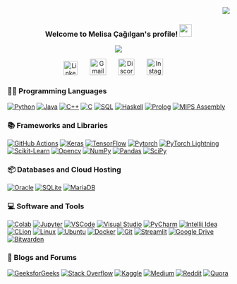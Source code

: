 <p align="right"><img src="https://komarev.com/ghpvc/?username=melisacagilgan&color=34D32D"/></p>

<h3 align="center">
  Welcome to Melisa Çağılgan's profile!
  <img src="https://raw.githubusercontent.com/nixin72/nixin72/master/wave.gif" width="28">
</h3>
<p align="center"><img src="https://readme-typing-svg.herokuapp.com/?lines=A%20Senior%20Computer%20Engineering%20Student;Data%20Science%20and%20A.I.%20Enthusiast;while(!(succeed=try()))&font=Arial%20Code&center=true&width=450&height=45&color=34D32D&vCenter=true&size=22&pause=1500"></a>
</p>

<p align="center">
    <a href="https://www.linkedin.com/in/melisacagilgan/"><img alt="LinkedIn" width="32px" src="https://gcdnb.pbrd.co/images/A2QWJN5VOyP6.png?o=1"/></a>
    &#8287;&#8287;&#8287;&#8287;&#8287;
    <a href="melisacagilgan@gmail.com"><img alt="Gmail" width="37px" src="https://gcdnb.pbrd.co/images/05ZAyPGuSZV7.png?o=1"/></a>
    &#8287;&#8287;&#8287;&#8287;&#8287;
    <a href="https://discordapp.com/users/950469803334840380/"><img alt="Discord" width="37px" src="https://gcdnb.pbrd.co/images/DN0jgWxYV3c5.png?o=1"/></a>
    &#8287;&#8287;&#8287;&#8287;&#8287;
    <a href="https://www.instagram.com/encoderinblack/"><img alt="Instagram" width="37px" src="https://gcdnb.pbrd.co/images/ZV6uigsbMpXV.png?o=1"/></a>
    &#8287;&#8287;&#8287;&#8287;&#8287;
</p>


  
### 👩‍💻 Programming Languages
<p>
    <a href="#"><img alt="Python" src="https://img.shields.io/badge/Python-FFD43B?logo=python&logoColor=blue"></a>
    <a href="#"><img alt="Java" src="https://custom-icon-badges.herokuapp.com/badge/Java-D14836.svg?logo=java&logoColor=white"></a>
    <a href="#"><img alt="C++" src="https://custom-icon-badges.herokuapp.com/badge/C++-03599C.svg?logo=cpp2&logoColor=white"></a>
    <a href="#"><img alt="C" src="https://custom-icon-badges.herokuapp.com/badge/C-03599C.svg?logo=c-in-hexagon&logoColor=white"></a>
    <a href="#"><img alt="SQL" src="https://custom-icon-badges.herokuapp.com/badge/SQL-025E8C.svg?logo=database&logoColor=white"></a>
    <a href="#"><img alt="Haskell" src="https://img.shields.io/badge/Haskell-5e5086?logo=Haskell&logoColor=white"></a>
    <a href="#"><img alt="Prolog" src="https://custom-icon-badges.herokuapp.com/badge/Prolog-E61B23.svg?logo=swi-prolog&logoColor=white"></a>
    <a href="#"><img alt="MIPS Assembly" src="https://custom-icon-badges.herokuapp.com/badge/Assembly-525252.svg?logo=asm-hex&logoColor=white"></a>
</p>

### 📚 Frameworks and Libraries
<p>
    <a href="#"><img alt="GitHub Actions" src="https://img.shields.io/badge/GitHub%20Actions-2671E5.svg?logo=github%20actions&logoColor=white"></a>
    <a href="https://keras.io"><img alt="Keras" src="https://img.shields.io/badge/Keras-D00000.svg?logo=Keras&logoColor=white"></a>
    <a href="https://www.tensorflow.org"><img alt="TensorFlow" src="https://img.shields.io/badge/TensorFlow-FF6F00.svg?logo=TensorFlow&logoColor=white"></a>
    <a href="https://pytorch.org"> <img alt="Pytorch" src="https://img.shields.io/badge/PyTorch-%23EE4C2C.svg?logo=scikit-learn&logoColor=white"></a>
    <a href="https://www.pytorchlightning.ai"> <img alt="PyTorch Lightning" src="https://img.shields.io/badge/PyTorch Lightning-792EE5?logo=PyTorch Lightning&logoColor=white"></a>
    <a href="https://scikit-learn.org/"><img alt="Scikit-Learn" src="https://img.shields.io/badge/Scikit--Learn-%23F7931E.svg?logo=scikit-learn&logoColor=white"></a>
    <a href="https://opencv.org"><img alt="Opencv" src="https://img.shields.io/badge/OpenCV-27338e?logo=OpenCV&logoColor=white"></a>
    <a href="https://numpy.org/"><img alt="NumPy" src="https://img.shields.io/badge/NumPy-013243.svg?logo=numpy&logoColor=white"></a>
    <a href="https://pandas.pydata.org/"><img alt="Pandas" src="https://img.shields.io/badge/Pandas-150458.svg?logo=pandas&logoColor=white"></a>
    <a href="https://scipy.org"> <img alt="SciPy" src="https://img.shields.io/badge/SciPy-%230C55A5.svg?logo=scipy&logoColor=%white"></a>
</p>
  
### 📦 Databases and Cloud Hosting
<p>
    <a href="#"><img alt="Oracle" src ="https://img.shields.io/badge/Oracle-F00000.svg?logo=oracle&logoColor=white"></a>
    <a href="#"><img alt="SQLite" src ="https://img.shields.io/badge/SQLite-07405e.svg?logo=sqlite&logoColor=white"></a>
    <a href="#"><img alt="MariaDB" src ="https://img.shields.io/badge/MariaDB-003545?logo=mariadb&logoColor=white"></a>
</p>

### 💻 Software and Tools
<p>
    <a href="#"><img alt="Colab" src="https://img.shields.io/badge/Colab-F9AB00?logo=googlecolab&color=525252"></a>
    <a href="#"><img alt="Jupyter" src="https://img.shields.io/badge/Jupyter-F37626.svg?&logo=Jupyter&logoColor=white"></a>
    <a href="#"><img alt="VSCode" src="https://img.shields.io/badge/VSCode-0078D4?logo=visual%20studio%20code&logoColor=white"></a>
    <a href="#"><img alt="Visual Studio" src="https://img.shields.io/badge/Visual_Studio-5C2D91?logo=visual%20studio&logoColor=white"></a>
    <a href="#"><img alt="PyCharm" src="https://img.shields.io/badge/PyCharm-000000.svg?&logo=PyCharm&logoColor=white"></a>
    <a href="#"><img alt="Intellij Idea" src="https://img.shields.io/badge/IntelliJ_IDEA-000000.svg?logo=intellij-idea&logoColor=white"></a>
    <a href="#"><img alt="CLion" src="https://img.shields.io/badge/CLion-000000?logo=clion&logoColor=white"></a> 
    <a href="#"> <img alt="Linux" src="https://img.shields.io/badge/Linux-FCC624?&logo=linux&logoColor=black"></a>
    <a href="#"> <img alt="Ubuntu" src="https://img.shields.io/badge/Ubuntu-E95420?logo=ubuntu&logoColor=white"></a>
    <a href="#"> <img alt="Docker" src="https://img.shields.io/badge/Docker-2CA5E0?logo=docker&logoColor=white"></a>
    <a href="#"><img alt="Git" src="https://img.shields.io/badge/Git-F05033.svg?logo=git&logoColor=white"></a>
    <a href="#"><img alt="Streamlit" src="https://img.shields.io/badge/Streamlit-FF4B4B?logo=Streamlit&logoColor=white"></a>
    <a href="#"><img alt="Google Drive" src="https://img.shields.io/badge/Google%20Drive-4285F4?logo=googledrive&logoColor=white"></a>
    <a href="#"><img alt="Bitwarden" src="https://img.shields.io/badge/-Bitwarden-175DDC?logo=bitwarden&logoColor=white"></a>
</p>

### 📝 Blogs and Forums
<p>
    <a href="#"><img alt="GeeksforGeeks" src="https://img.shields.io/badge/GeeksforGeeks-298D46?logo=geeksforgeeks&logoColor=white"></a>
    <a href="#"><img alt="Stack Overflow" src="https://img.shields.io/badge/-Stackoverflow-FE7A16?logo=stack-overflow&logoColor=white"></a>
    <a href="#"><img alt="Kaggle" src="https://img.shields.io/badge/Kaggle-035a7d?logo=kaggle&logoColor=white"></a>
    <a href="#"><img alt="Medium" src="https://img.shields.io/badge/Medium-12100E?logo=medium&logoColor=white"></a>
    <a href="#"><img alt="Reddit" src="https://img.shields.io/badge/Reddit-%23FF4500.svg?logo=Reddit&logoColor=white"></a>
    <a href="#"><img alt="Quora" src="https://img.shields.io/badge/Quora-%23B92B27.svg?logo=Quora&logoColor=white"></a>
</p>
